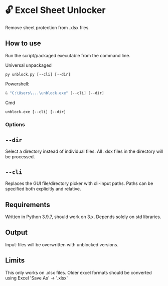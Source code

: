 # 🔓 Excel Sheet Unlocker

Remove sheet protection from .xlsx files.

## How to use

Run the script/packaged executable from the command line.

Universal unpackaged
```
py unblock.py [--cli] [--dir]
```

Powershell:
```PowerShell
& "C:\Users\...\unblock.exe" [--cli] [--dir]
```

Cmd
```
unblock.exe [--cli] [--dir]
```

### Options

## `--dir`
Select a directory instead of individual files. All .xlsx files in the directory will be processed.

## `--cli`
Replaces the GUI file/directory picker with cli-input paths. Paths can be specified both explicitly and relative.

## Requirements

Written in Python 3.9.7, should work on 3.x. Depends solely on std libraries.

## Output

Input-files will be overwritten with unblocked versions.

## Limits

This only works on .xlsx files. Older excel formats should be converted using Excel 'Save As' -> '.xlsx'